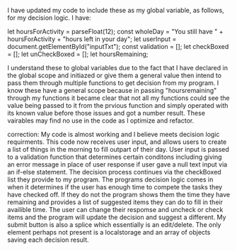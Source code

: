 I have updated my code to include these as my global variable, as follows, for my decision logic. I have:

let hoursForActivity = parseFloat(12);
const wholeDay = "You still have " + hoursForActivity + "hours left in your day";
let userInput = document.getElementById("inputTxt");
const validation = [];
let checkBoxed = [];
let unCheckBoxed = [];
let hoursRemaining;

I understand these to global variables due to the fact that I have declared in the global scope and initiazed or give them a general value then intend to pass them through multiple functions to get decision from my program. I know these have a general scope because in passing "hoursremaining" through my functions it became clear that not all my functions could see the value being passed to it from the prvious function and simply operated with its known value before those issues and got a number result. These vairables may find no use in the code as I optimize and refactor.

correction: My code is almost working and I believe meets decision logic requirments. This code now receives user input, and allows users to create a list of things in the morning to fill outpart of their day. User input is passed to a validation function that determines certain conditons including giving an error message in place of user response if user gave a null text input via an if-else statement. The decision process continues via the checkBoxed list they provide to my program. The programs decision logic comes in when it determines if the user has enough time to compete the tasks they have checked off. If they do not the program shows them the time they have remaining and provides a list of suggested items they can do to fill in their availible time. The user can change their respomse and uncheck or check items and the program will update the decision and suggest a different. My submit button is also a splice which essentially is an edit/delete. The only element perhaps not present is a localstorage and an array of objects saving each decision result.
